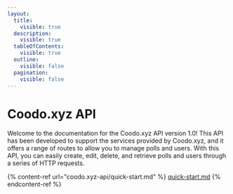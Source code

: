```yaml
---
layout:
  title:
    visible: true
  description:
    visible: true
  tableOfContents:
    visible: true
  outline:
    visible: false
  pagination:
    visible: false
---
```


# Coodo.xyz API

Welcome to the documentation for the Coodo.xyz API version 1.0! This API has been developed to support the services provided by Coodo.xyz, and it offers a range of routes to allow you to manage polls and users. With this API, you can easily create, edit, delete, and retrieve polls and users through a series of HTTP requests.



{% content-ref url="coodo.xyz-api/quick-start.md" %}
[quick-start.md](coodo.xyz-api/quick-start.md)
{% endcontent-ref %}
